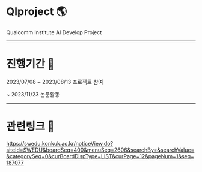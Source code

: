 # QIproject 🌎
Qualcomm Institute AI Develop Project

---------------------------------------------

# 진행기간 👣

2023/07/08 ~ 2023/08/13   프로젝트 참여

~ 2023/11/23              논문활동

---------------------------------------------
# 관련링크 🔗

https://swedu.konkuk.ac.kr/noticeView.do?siteId=SWEDU&boardSeq=400&menuSeq=2606&searchBy=&searchValue=&categorySeq=0&curBoardDispType=LIST&curPage=12&pageNum=1&seq=187077
